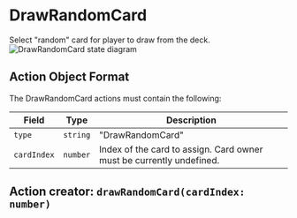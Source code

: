 

# DrawRandomCard
Select "random" card for player to draw from the deck.
![DrawRandomCard state diagram](../docs/actions/drawrandomcard.svg)
  

## Action Object Format
The DrawRandomCard actions must contain the following:

Field        | Type       | Description
------------ | ---------- | -----------
`type`     | `string` | "DrawRandomCard"
`cardIndex` | `number` | Index of the card to assign. Card owner must be currently undefined.


## Action creator: `drawRandomCard(cardIndex: number)`

  
  